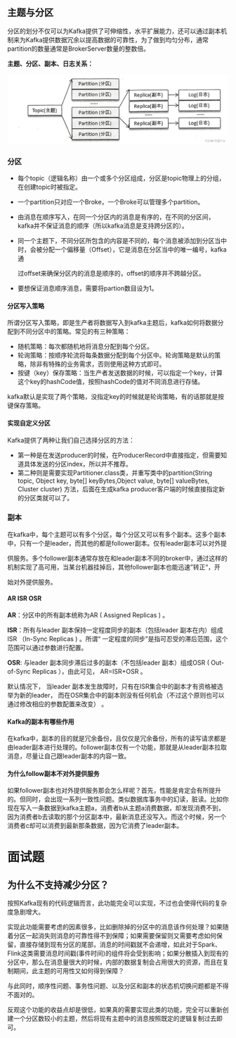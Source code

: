 ## 主题与分区

分区的划分不仅可以为Kafka提供了可伸缩性，水平扩展能力，还可以通过副本机制来为Kafka提供数据冗余以提高数据的可靠性，为了做到均匀分布，通常partition的数量通常是BrokerServer数量的整数倍。

**主题、分区、副本、日志关系：**

![](img\主题-分区-副本.png)	

### 分区

- 每个topic（逻辑名称）由一个或多个分区组成，分区是topic物理上的分组，在创建topic时被指定。

- 一个partition只对应一个Broke，一个Broke可以管理多个partition。

- 由消息在顺序写入，在同一个分区内的消息是有序的，在不同的分区间，kafka并不保证消息的顺序（所以kafka消息是支持跨分区的）。

- 同一个主题下，不同分区所包含的内容是不同的，每个消息被添加到分区当中时，会被分配一个偏移量（Offset），它是消息在分区当中的唯一编号，kafka通

  过offset来确保分区内的消息是顺序的，offset的顺序并不跨越分区。

- 要想保证消息顺序消息，需要将partion数目设为1。

#### 分区写入策略

所谓分区写入策略，即是生产者将数据写入到kafka主题后，kafka如何将数据分配到不同分区中的策略。常见的有三种策略：

- 随机策略：每次都随机地将消息分配到每个分区。
- 轮询策略：按顺序轮流将每条数据分配到每个分区中。轮询策略是默认的策略，除非有特殊的业务需求，否则使用这种方式即可。
- 按键（key）保存策略：当生产者发送数据的时候，可以指定一个key，计算这个key的hashCode值，按照hashCode的值对不同消息进行存储。

kafka默认是实现了两个策略，没指定key的时候就是轮询策略，有的话那就是按键保存策略。

#### 实现自定义分区

Kafka提供了两种让我们自己选择分区的方法：

- 第一种是在发送producer的时候，在ProducerRecord中直接指定，但需要知道具体发送的分区index，所以并不推荐。
- 第二种则是需要实现Partitioner.class类，并重写类中的partition(String topic, Object key, byte[] keyBytes,Object value, byte[] valueBytes, Cluster cluster) 方法，后面在生成kafka producer客户端的时候直接指定新的分区类就可以了。

### 副本

在kafka中，每个主题可以有多个分区，每个分区又可以有多个副本。这多个副本中，只有一个是leader，而其他的都是follower副本。仅有leader副本可以对外提

供服务。多个follower副本通常存放在和leader副本不同的broker中，通过这样的机制实现了高可用，当某台机器挂掉后，其他follower副本也能迅速”转正“，开

始对外提供服务。

#### AR ISR OSR

**AR**：分区中的所有副本统称为AR ( Assigned Replicas ) 。

**ISR**：所有与leader 副本保持一定程度同步的副本（包括leader 副本在内）组成ISR （In-Sync Replicas ) 。所谓“ 一定程度的同步”是指可忍受的滞后范围，这个范围可以通过参数进行配置。

**OSR**: 与leader 副本同步滞后过多的副本（不包括leader 副本）组成OSR ( Out-of-Sync Replicas ），由此可见， AR=ISR+OSR 。

默认情况下， 当leader 副本发生故障时，只有在ISR集合中的副本才有资格被选举为新的leader， 而在OSR集合中的副本则没有任何机会（不过这个原则也可以通过修改相应的参数配置来改变） 。

#### Kafka的副本有哪些作用

在kafka中，副本的目的就是冗余备份，且仅仅是冗余备份，所有的读写请求都是由leader副本进行处理的。follower副本仅有一个功能，那就是从leader副本拉取消息，尽量让自己跟leader副本的内容一致。

#### 为什么follow副本不对外提供服务

如果follower副本也对外提供服务那会怎么样呢？首先，性能是肯定会有所提升的。但同时，会出现一系列一致性问题。类似数据库事务中的幻读，脏读。比如你现在写入一条数据到kafka主题a，消费者b从主题a消费数据，却发现消费不到，因为消费者b去读取的那个分区副本中，最新消息还没写入。而这个时候，另一个消费者c却可以消费到最新那条数据，因为它消费了leader副本。



# 面试题

## 为什么不支持减少分区？

按照Kafka现有的代码逻辑而言，此功能完全可以实现，不过也会使得代码的复杂度急剧增大。

实现此功能需要考虑的因素很多，比如删除掉的分区中的消息该作何处理？如果随着分区一起消失则消息的可靠性得不到保障；如果需要保留则又需要考虑如何保留，直接存储到现有分区的尾部，消息的时间戳就不会递增，如此对于Spark、Flink这类需要消息时间戳(事件时间)的组件将会受到影响；如果分散插入到现有的分区中，那么在消息量很大的时候，内部的数据复制会占用很大的资源，而且在复制期间，此主题的可用性又如何得到保障？

与此同时，顺序性问题、事务性问题、以及分区和副本的状态机切换问题都是不得不面对的。

反观这个功能的收益点却是很低，如果真的需要实现此类的功能，完全可以重新创建一个分区数较小的主题，然后将现有主题中的消息按照既定的逻辑复制过去即可。

